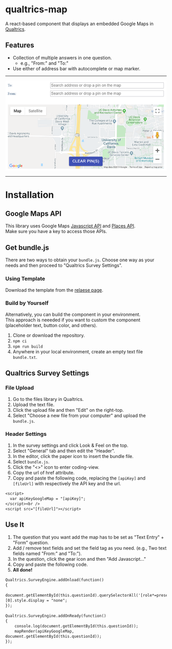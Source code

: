 # qualtrics-map

A react-based component that displays an embedded Google Maps in [Qualtrics](https://www.qualtrics.com).

## Features

- Collection of multiple answers in one question.
  - e.g., "From:" and "To:"
- Use either of address bar with autocomplete or map marker.

---

![Example](example.png)

---

# Installation

## Google Maps API

This library uses Google Maps [Javascript API](https://developers.google.com/maps/documentation/javascript/tutorial) and [Places API](https://developers.google.com/places/web-service/intro).  
Make sure you have a key to access those APIs.

## Get bundle.js

There are two ways to obtain your `bundle.js`. Choose one way as your needs and then proceed to "Qualtrics Survey Settings".

### Using Template

Download the template from the [relaese page](https://github.com/keita-makino/qualtrics-map/releases).

### Build by Yourself

Alternatively, you can build the component in your environment.  
This approach is neeeded if you want to custom the component (placeholder text, button color, and others).

1. Clone or download the repository.
1. `npm ci`
1. `npm run build`
1. Anywhere in your local environment, create an empty text file `bundle.txt`.

## Qualtrics Survey Settings

### File Upload

1. Go to the files library in Qualtrics.
1. Upload the text file.
1. Click the upload file and then "Edit" on the right-top.
1. Select "Choose a new file from your computer" and upload the `bundle.js`.

### Header Settings

1. In the survey settings and click Look & Feel on the top.
1. Select "General" tab and then edit the "Header".
1. In the editor, click the paper icon to insert the bundle file.
1. Select `bundle.js`.
1. Click the "<>" icon to enter coding-view.
1. Copy the url of href attribute.
1. Copy and paste the following code, replacing the `[apiKey]` and `[fileUrl]` with respectively the API key and the url.

```
<script>
  var apiKeyGoogleMap = "[apiKey]";
</script><br />
<script src="[fileUrl]"></script>
```

## Use It

1. The question that you want add the map has to be set as "Text Entry" + "Form" question.
1. Add / remove text fields and set the field tag as you need. (e.g., Two text fields named "From:" and "To:").
1. In the question, click the gear icon and then "Add Javascript..."
1. Copy and paste the following code.
1. **All done!**

```
Qualtrics.SurveyEngine.addOnload(function()
{
	document.getElementById(this.questionId).querySelectorAll('[role*=presentation]')[0].style.display = "none";
});

Qualtrics.SurveyEngine.addOnReady(function()
{
	console.log(document.getElementById(this.questionId));
	mapRender(apiKeyGoogleMap, document.getElementById(this.questionId));
});
```
